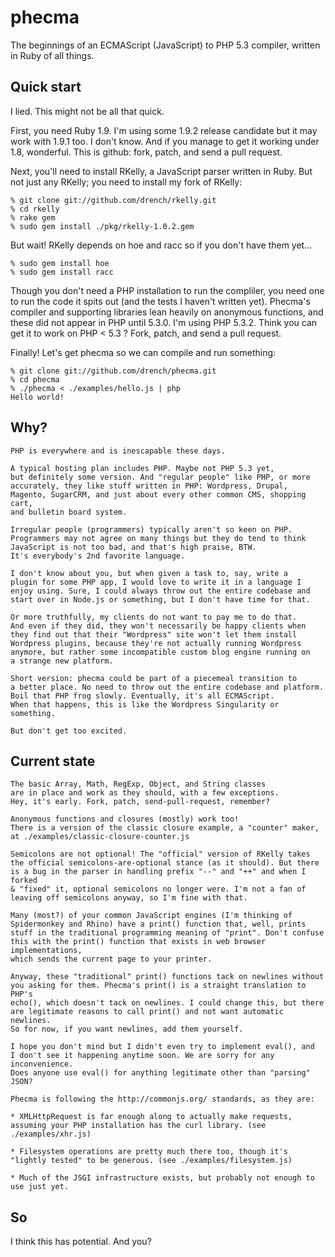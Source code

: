 phecma
======

The beginnings of an ECMAScript (JavaScript) to PHP 5.3 compiler,
written in Ruby of all things.

Quick start
-----------

I lied. This might not be all that quick.

First, you need Ruby 1.9. I'm using some 1.9.2 release candidate but it
may work with 1.9.1 too. I don't know. And if you manage to get it
working under 1.8, wonderful. This is github: fork, patch, and send a
pull request.

Next, you'll need to install RKelly, a JavaScript parser written in Ruby.
But not just any RKelly; you need to install my fork of RKelly:

    % git clone git://github.com/drench/rkelly.git
    % cd rkelly
    % rake gem
    % sudo gem install ./pkg/rkelly-1.0.2.gem

But wait! RKelly depends on hoe and racc so if you don't have them yet...

    % sudo gem install hoe
    % sudo gem install racc

Though you don't need a PHP installation to run the compliler, you need
one to run the code it spits out (and the tests I haven't written yet).
Phecma's compiler and supporting libraries lean heavily on anonymous
functions, and these did not appear in PHP until 5.3.0.
I'm using PHP 5.3.2. Think you can get it to work on PHP < 5.3 ?
Fork, patch, and send a pull request.

Finally! Let's get phecma so we can compile and run something:

    % git clone git://github.com/drench/phecma.git
    % cd phecma
    % ./phecma < ./examples/hello.js | php
    Hello world!

Why?
----

    PHP is everywhere and is inescapable these days.

    A typical hosting plan includes PHP. Maybe not PHP 5.3 yet,
    but definitely some version. And "regular people" like PHP, or more
    accurately, they like stuff written in PHP: Wordpress, Drupal,
    Magento, SugarCRM, and just about every other common CMS, shopping cart,
    and bulletin board system.

    Irregular people (programmers) typically aren't so keen on PHP.
    Programmers may not agree on many things but they do tend to think
    JavaScript is not too bad, and that's high praise, BTW.
    It's everybody's 2nd favorite language.

    I don't know about you, but when given a task to, say, write a
    plugin for some PHP app, I would love to write it in a language I
    enjoy using. Sure, I could always throw out the entire codebase and
    start over in Node.js or something, but I don't have time for that.

    Or more truthfully, my clients do not want to pay me to do that.
    And even if they did, they won't necessarily be happy clients when
    they find out that their "Wordpress" site won't let them install
    Wordpress plugins, because they're not actually running Wordpress
    anymore, but rather some incompatible custom blog engine running on
    a strange new platform.

    Short version: phecma could be part of a piecemeal transition to
    a better place. No need to throw out the entire codebase and platform.
    Boil that PHP frog slowly. Eventually, it's all ECMAScript.
    When that happens, this is like the Wordpress Singularity or something.

    But don't get too excited.

Current state
-------------

    The basic Array, Math, RegExp, Object, and String classes
    are in place and work as they should, with a few exceptions.
    Hey, it's early. Fork, patch, send-pull-request, remember?

    Anonymous functions and closures (mostly) work too!
    There is a version of the classic closure example, a "counter" maker,
    at ./examples/classic-closure-counter.js

    Semicolons are not optional! The "official" version of RKelly takes
    the official semicolons-are-optional stance (as it should). But there
    is a bug in the parser in handling prefix "--" and "++" and when I forked
    & "fixed" it, optional semicolons no longer were. I'm not a fan of
    leaving off semicolons anyway, so I'm fine with that.

    Many (most?) of your common JavaScript engines (I'm thinking of
    Spidermonkey and Rhino) have a print() function that, well, prints
    stuff in the traditional programming meaning of "print". Don't confuse
    this with the print() function that exists in web browser implementations,
    which sends the current page to your printer.

    Anyway, these "traditional" print() functions tack on newlines without
    you asking for them. Phecma's print() is a straight translation to PHP's
    echo(), which doesn't tack on newlines. I could change this, but there
    are legitimate reasons to call print() and not want automatic newlines.
    So for now, if you want newlines, add them yourself.

    I hope you don't mind but I didn't even try to implement eval(), and
    I don't see it happening anytime soon. We are sorry for any inconvenience.
    Does anyone use eval() for anything legitimate other than "parsing" JSON?

    Phecma is following the http://commonjs.org/ standards, as they are:

    * XMLHttpRequest is far enough along to actually make requests, assuming your PHP installation has the curl library. (see ./examples/xhr.js)

    * Filesystem operations are pretty much there too, though it's "lightly tested" to be generous. (see ./examples/filesystem.js)

    * Much of the JSGI infrastructure exists, but probably not enough to use just yet.

So
--

I think this has potential. And you?
